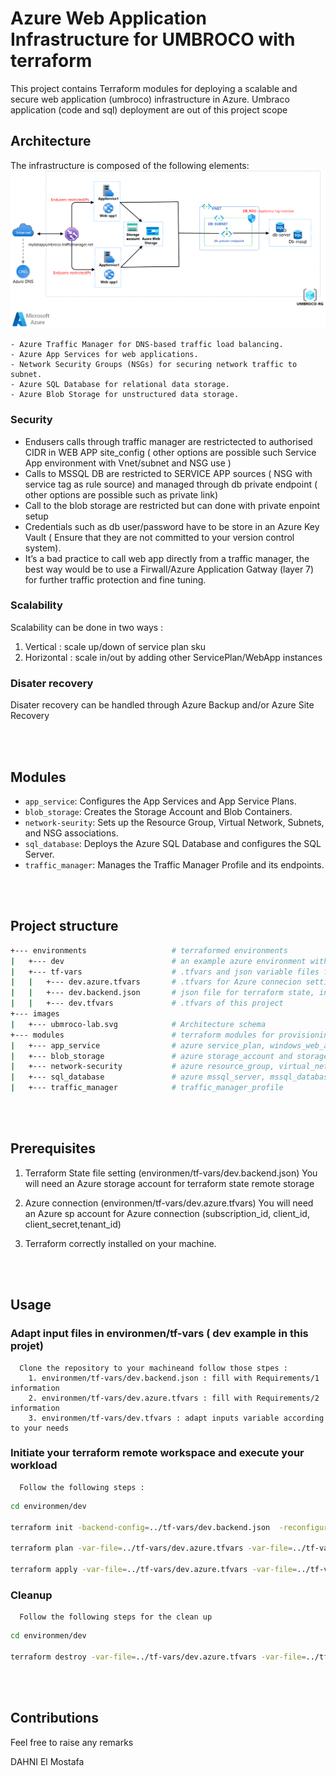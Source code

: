 # Azure Web Application Infrastructure for UMBROCO with terraform

This project contains Terraform modules for deploying a scalable and secure web application (umbroco) infrastructure in Azure.
Umbraco application (code and sql) deployment are out of this project scope


## Architecture

The infrastructure is composed of the following elements:
![Umbroco Infrastrucutre in Azure](./images/ubmroco-lab.png)

    - Azure Traffic Manager for DNS-based traffic load balancing.
    - Azure App Services for web applications.
    - Network Security Groups (NSGs) for securing network traffic to subnet.
    - Azure SQL Database for relational data storage.
    - Azure Blob Storage for unstructured data storage.

  ### **Security**
  - Endusers calls through traffic manager are restrictected to authorised CIDR in WEB APP site_config ( other options are possible such Service App environment with Vnet/subnet and NSG use )
  - Calls to MSSQL DB are restricted to SERVICE APP sources ( NSG with service tag as rule source) and managed through db private endpoint ( other options are possible such as private link)
  - Call to the blob storage are restricted but can done with private enpoint setup
  - Credentials such as db user/password have to be store in an Azure Key Vault ( Ensure that they are not committed to your version control system).
  - It’s a bad practice to call web app directly from a traffic manager, the best way would be to use a Firwall/Azure Application Gatway (layer 7) for further traffic protection and fine tuning.
 
  
  ### **Scalability**
  Scalability can be done in two ways :
  1. Vertical : scale up/down of service plan sku
  2. Horizontal : scale in/out by adding other ServicePlan/WebApp instances

  ### **Disater recovery**
  Disater recovery can be handled through Azure Backup and/or Azure Site Recovery

<br><br>
## Modules

- `app_service`: Configures the App Services and App Service Plans.
- `blob_storage`: Creates the Storage Account and Blob Containers.
- `network-seurity`: Sets up the Resource Group, Virtual Network, Subnets, and NSG associations.
- `sql_database`: Deploys the Azure SQL Database and configures the SQL Server.
- `traffic_manager`: Manages the Traffic Manager Profile and its endpoints.

<br><br>
## Project structure

```sh
+--- environments                   # terraformed environments 
|   +--- dev                        # an example azure environment with standards files
|   +--- tf-vars                    # .tfvars and json variable files for environments
|   |   +--- dev.azure.tfvars       # .tfvars for Azure connecion settings
|   |   +--- dev.backend.json       # json file for terraform state, in json type for Azure Devops use as a secure file
|   |   +--- dev.tfvars             # .tfvars of this project 
+--- images
|   +--- ubmroco-lab.svg            # Architecture schema
+--- modules                        # terraform modules for provisioning & deploying an umbraco cms infrastructure
|   +--- app_service                # azure service_plan, windows_web_app and traffic_manager_azure_endpoint for the 2 applications
|   +--- blob_storage               # azure storage_account and storage_container
|   +--- network-security           # azure resource_group, virtual_network, dbsubnet, network_security_group and dbsubnet_network_security_group_association
|   +--- sql_database               # azure mssql_server, mssql_database and private_endpoint
|   +--- traffic_manager            # traffic_manager_profile
```

<br><br>
## Prerequisites
1. Terraform State file setting (environmen/tf-vars/dev.backend.json)
You will need an Azure storage account for terraform state remote storage

2. Azure connection (environmen/tf-vars/dev.azure.tfvars)
You will need an Azure sp account for Azure connection (subscription_id, client_id, client_secret,tenant_id)

3. Terraform correctly installed on your machine.

<br><br>
## Usage
  ### Adapt input files in environmen/tf-vars ( dev example in this projet)  
      Clone the repository to your machineand follow those stpes :
        1. environmen/tf-vars/dev.backend.json : fill with Requirements/1 information
        2. environmen/tf-vars/dev.azure.tfvars : fill with Requirements/2 information
        3. environmen/tf-vars/dev.tfvars : adapt inputs variable according to your needs


  ### Initiate your terraform remote workspace and execute your workload
      Follow the following steps :

  ```sh
cd environmen/dev

terraform init -backend-config=../tf-vars/dev.backend.json  -reconfigure

terraform plan -var-file=../tf-vars/dev.azure.tfvars -var-file=../tf-vars/dev.tfvars 

terraform apply -var-file=../tf-vars/dev.azure.tfvars -var-file=../tf-vars/dev.tfvars -auto-approve  

  ```

  ### Cleanup
      Follow the following steps for the clean up

  ```sh
cd environmen/dev

terraform destroy -var-file=../tf-vars/dev.azure.tfvars -var-file=../tf-vars/dev.tfvars -auto-approve  

  ```
<br><br>
## Contributions
Feel free to raise any remarks

DAHNI El Mostafa
